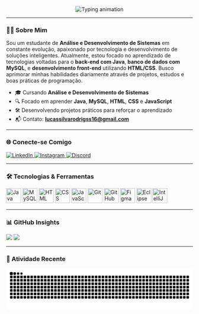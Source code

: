 <div align="center">
  <img 
    src="https://readme-typing-svg.herokuapp.com?font=Fira+Code&weight=500&size=22&pause=1000&color=6898EA&center=true&vCenter=true&width=500&lines=Olá,+me+chamo+Lucas+Silva+Rodrigues!" 
    alt="Typing animation"
  />
</div>

---

### 👨‍💻 Sobre Mim

Sou um estudante de **Análise e Desenvolvimento de Sistemas** em constante evolução, apaixonado por tecnologia e desenvolvimento de soluções inteligentes. Atualmente, estou focado no aprendizado de tecnologias voltadas para o **back-end com Java**, **banco de dados com MySQL**, e **desenvolvimento front-end** utilizando **HTML/CSS**. Busco aprimorar minhas habilidades diariamente através de projetos, estudos e boas práticas de programação.

- 🎓 Cursando **Análise e Desenvolvimento de Sistemas**
- 🔍 Focado em aprender **Java**, **MySQL**, **HTML**, **CSS** e **JavaScript**
- 🛠️ Desenvolvendo projetos práticos para reforçar o aprendizado
- 📬 Contato: **lucassilvarodrigss16@gmail.com**

---

### 🌐 Conecte-se Comigo

<div align="left">
  <a href="https://linkedin.com/in/lucas-silva-rodrigues-88a3522b4" target="_blank">
    <img alt="LinkedIn" src="https://img.shields.io/badge/-LinkedIn-0A66C2?style=for-the-badge&logo=linkedin&logoColor=white" />
  </a>
  <a href="https://instagram.com/lcs.silvaa_" target="_blank">
    <img alt="Instagram" src="https://img.shields.io/badge/-Instagram-E4405F?style=for-the-badge&logo=instagram&logoColor=white" />
  </a>
  <a href="https://discord.com/users/lcs.silvaa" target="_blank">
    <img alt="Discord" src="https://img.shields.io/badge/-Discord-5865F2?style=for-the-badge&logo=discord&logoColor=white" />
  </a>
</div>

---

### 🛠️ Tecnologias & Ferramentas

<div align="left">
  <img src="https://cdn.jsdelivr.net/gh/devicons/devicon/icons/java/java-original.svg" title="Java" width="40" height="40"/>
  <img src="https://cdn.jsdelivr.net/gh/devicons/devicon/icons/mysql/mysql-original.svg" title="MySQL" width="40" height="40"/>
  <img src="https://cdn.jsdelivr.net/gh/devicons/devicon/icons/html5/html5-original.svg" title="HTML" width="40" height="40"/>
  <img src="https://cdn.jsdelivr.net/gh/devicons/devicon/icons/css3/css3-original.svg" title="CSS" width="40" height="40"/>
  <img src="https://cdn.jsdelivr.net/gh/devicons/devicon/icons/javascript/javascript-original.svg" title="JavaScript" width="40" height="40"/>
  <img src="https://cdn.jsdelivr.net/gh/devicons/devicon/icons/git/git-original.svg" title="Git" width="40" height="40"/>
  <img src="https://cdn.jsdelivr.net/gh/devicons/devicon/icons/github/github-original.svg" title="GitHub" width="40" height="40"/>
  <img src="https://cdn.jsdelivr.net/gh/devicons/devicon/icons/figma/figma-original.svg" title="Figma" width="40" height="40"/>
  <img src="https://cdn.jsdelivr.net/gh/devicons/devicon/icons/eclipse/eclipse-original.svg" title="Eclipse" width="40" height="40"/>
  <img src="https://cdn.jsdelivr.net/gh/devicons/devicon/icons/intellij/intellij-original.svg" title="IntelliJ" width="40" height="40"/>
</div>

---

### 📊 GitHub Insights

<div align="left">
  <img height="150" src="https://github-readme-stats.vercel.app/api?username=lcssilvaa&show_icons=true&theme=tokyonight&locale=pt-br" />
  <img height="150" src="https://github-readme-stats.vercel.app/api/top-langs/?username=lcssilvaa&layout=compact&theme=tokyonight&langs_count=8" />
</div>

---

### 🐍 Atividade Recente

<picture>
  <source media="(prefers-color-scheme: dark)" srcset="https://raw.githubusercontent.com/lcssilvaa/lcssilvaa/output/github-contribution-grid-snake-dark.svg">
  <source media="(prefers-color-scheme: light)" srcset="https://raw.githubusercontent.com/lcssilvaa/lcssilvaa/output/github-contribution-grid-snake.svg">
  <img alt="Snake animation" src="https://raw.githubusercontent.com/lcssilvaa/lcssilvaa/output/github-contribution-grid-snake.svg">
</picture>
